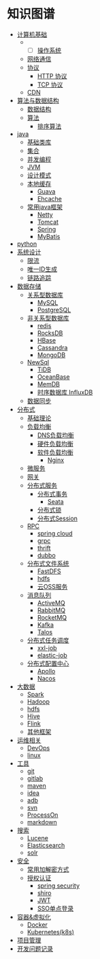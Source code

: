 # 知识图谱
* [计算机基础]()
    * - [ ] [操作系统]()
    * [网络通信]()
    * [协议]()
        * [HTTP 协议]()
        * [TCP 协议]()
    * [CDN]()
* [算法与数据结构]()
    * [数据结构]()
    * [算法]()
        * [排序算法]()
* [java](part2/README.md)
    * [基础类库]()
    * [集合]()
    * [并发编程]()
    * [JVM]()
    * [设计模式]()
    * [本地缓存]()
        * [Guava]()
        * [Ehcache]()
    * [常用java框架]()
        * [Netty]()
        * [Tomcat]()
        * [Spring]()
        * [MyBatis]()
* [python]()
* [系统设计]()
    * [限流]()
    * [唯一ID生成]()
    * [链路追踪]()
* [数据存储](part1/README.md)
    * [关系型数据库](part1/1.md)
        * [MySQL](storage/relational/mysql.md)
        * [PostgreSQL]()
    * [非关系型数据库](part1/2.md)
        * [redis](storage/nosql/redis.md)
        * [RocksDB]()
        * [HBase]()
        * [Cassandra]()
        * [MongoDB]()
    * [NewSql](part1/3.md)
        * [TiDB](storage/newsql/tidb.md)
        * [OceanBase]()
        * [MemDB]()
        * [时序数据库 InfluxDB]()
    * [数据同步]()
* [分布式]()
    * [基础理论]()
    * [负载均衡]()
        * [DNS负载均衡]()
        * [硬件负载均衡]()
        * [软件负载均衡]()
            * [Nginx]()
    * [微服务]()
    * [网关]()
    * [分布式服务]()
        * [分布式事务]()
            * [Seata]()
        * [分布式锁]()
        * [分布式Session]()
    * [RPC]()
        * [spring cloud]()
        * [grpc]()
        * [thrift]()
        * [dubbo]()
    * [分布式文件系统]()
        * [FastDFS]() 
        * [hdfs]()
        * [云OSS服务]() 
    * [消息队列]()
        * [ActiveMQ]()
        * [RabbitMQ]()
        * [RocketMQ]()
        * [Kafka]()
        * [Talos]()
    * [分布式任务调度]()
        * [xxl-job]()
        * [elastic-job]()
    * [分布式配置中心]()
        * [Apollo]()
        * [Nacos]()
* [大数据]()
    * [Spark]()
    * [Hadoop]()
    * [hdfs]()
    * [Hive]()
    * [Flink]()
    * [其他框架]()
* [运维相关]()
    * [DevOps]()
    * [linux]()
* [工具]()
    * [git](tool/git.md)
    * [gitlab]()
    * [maven]()
    * [idea]()
    * [adb]()
    * [svn]()
    * [ProcessOn]()
    * [markdown](tool/markdown.md)
* [搜索]()
    * [Lucene]()
    * [Elasticsearch]()
    * [solr]()
* [安全]()
    * [常用加解密方式]()
    * [授权认证]()
        * [spring security]()
        * [shiro]()
        * [JWT]()
        * [SSO单点登录]()
* [容器&虚拟化]()
    * [Docker]()
    * [Kubernetes(k8s)]()
* [项目管理]()
* [开发问题记录]()


